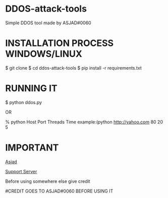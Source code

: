 # DDOS-attack-tools
Simple DDOS tool made by ASJAD#0060


# INSTALLATION PROCESS WINDOWS/LINUX
$ git clone 
$ cd ddos-attack-tools
$ pip install -r requirements.txt

# RUNNING IT
$ python ddos.py

OR 

% python Host Port Threads Time 
example:(python http://yahoo.com 80 20 5

# **IMPORTANT**
[Asjad](https://www.asjadowo.xyz/)

[Support Server](https://discord.gg/HX6QYHV6Qa)

Before using somewhere else give credit


#CREDIT GOES TO ASJAD#0060 BEFORE USING IT

